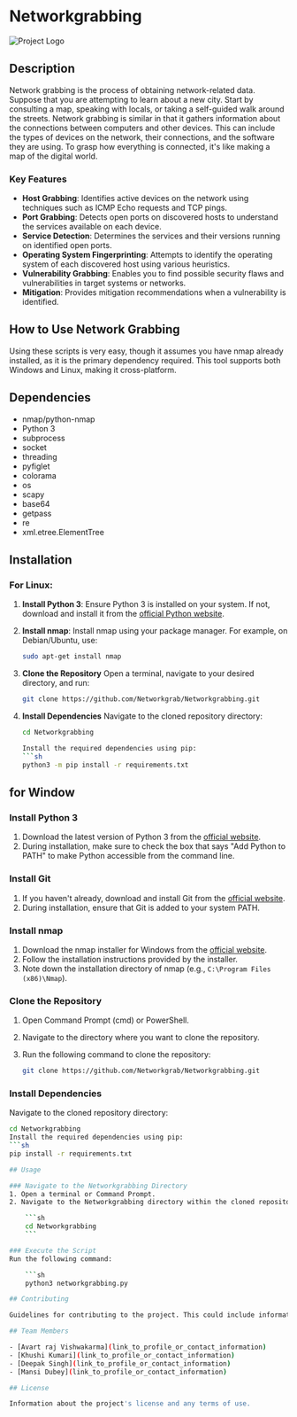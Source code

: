 # Networkgrabbing

![Project Logo](https://github.com/Networkgrab/Networkgrabbing/blob/main/logo.png)

## Description

Network grabbing is the process of obtaining network-related data. Suppose that you are attempting to learn about a new city. Start by consulting a map, speaking with locals, or taking a self-guided walk around the streets. Network grabbing is similar in that it gathers information about the connections between computers and other devices. This can include the types of devices on the network, their connections, and the software they are using. To grasp how everything is connected, it's like making a map of the digital world.

### Key Features

- **Host Grabbing**: Identifies active devices on the network using techniques such as ICMP Echo requests and TCP pings.
- **Port Grabbing**: Detects open ports on discovered hosts to understand the services available on each device.
- **Service Detection**: Determines the services and their versions running on identified open ports.
- **Operating System Fingerprinting**: Attempts to identify the operating system of each discovered host using various heuristics.
- **Vulnerability Grabbing**: Enables you to find possible security flaws and vulnerabilities in target systems or networks.
- **Mitigation**: Provides mitigation recommendations when a vulnerability is identified.

## How to Use Network Grabbing

Using these scripts is very easy, though it assumes you have nmap already installed, as it is the primary dependency required. This tool supports both Windows and Linux, making it cross-platform.

## Dependencies

- nmap/python-nmap
- Python 3
- subprocess
- socket
- threading
- pyfiglet
- colorama
- os
- scapy
- base64
- getpass
- re
- xml.etree.ElementTree

## Installation

### For Linux:

1. **Install Python 3**:
   Ensure Python 3 is installed on your system. If not, download and install it from the [official Python website](https://www.python.org/downloads/).

2. **Install nmap**:
   Install nmap using your package manager. For example, on Debian/Ubuntu, use:
   ```sh
   sudo apt-get install nmap

3. **Clone the Repository**
   Open a terminal, navigate to your desired directory, and run:
   ```sh
   git clone https://github.com/Networkgrab/Networkgrabbing.git

4. **Install Dependencies**
    Navigate to the cloned repository directory:
    ```sh
    cd Networkgrabbing

   Install the required dependencies using pip:
   ```sh
   python3 -m pip install -r requirements.txt

## for Window

### Install Python 3
1. Download the latest version of Python 3 from the [official website](https://www.python.org/).
2. During installation, make sure to check the box that says "Add Python to PATH" to make Python accessible from the command line.

### Install Git
1. If you haven't already, download and install Git from the [official website](https://git-scm.com/).
2. During installation, ensure that Git is added to your system PATH.

### Install nmap
1. Download the nmap installer for Windows from the [official website](https://nmap.org/download.html).
2. Follow the installation instructions provided by the installer.
3. Note down the installation directory of nmap (e.g., `C:\Program Files (x86)\Nmap`).

### Clone the Repository
1. Open Command Prompt (cmd) or PowerShell.
2. Navigate to the directory where you want to clone the repository.
3. Run the following command to clone the repository:

    ```sh
    git clone https://github.com/Networkgrab/Networkgrabbing.git
    ```

### Install Dependencies
Navigate to the cloned repository directory:

```sh
cd Networkgrabbing
Install the required dependencies using pip:
```sh
pip install -r requirements.txt

## Usage

### Navigate to the Networkgrabbing Directory
1. Open a terminal or Command Prompt.
2. Navigate to the Networkgrabbing directory within the cloned repository:

    ```sh
    cd Networkgrabbing
    ```

### Execute the Script
Run the following command:

    ```sh
    python3 networkgrabbing.py

## Contributing

Guidelines for contributing to the project. This could include information about how to report bugs, suggest enhancements, or submit pull requests.

## Team Members

- [Avart raj Vishwakarma](link_to_profile_or_contact_information)
- [Khushi Kumari](link_to_profile_or_contact_information)
- [Deepak Singh](link_to_profile_or_contact_information)
- [Mansi Dubey](link_to_profile_or_contact_information)

## License

Information about the project's license and any terms of use.